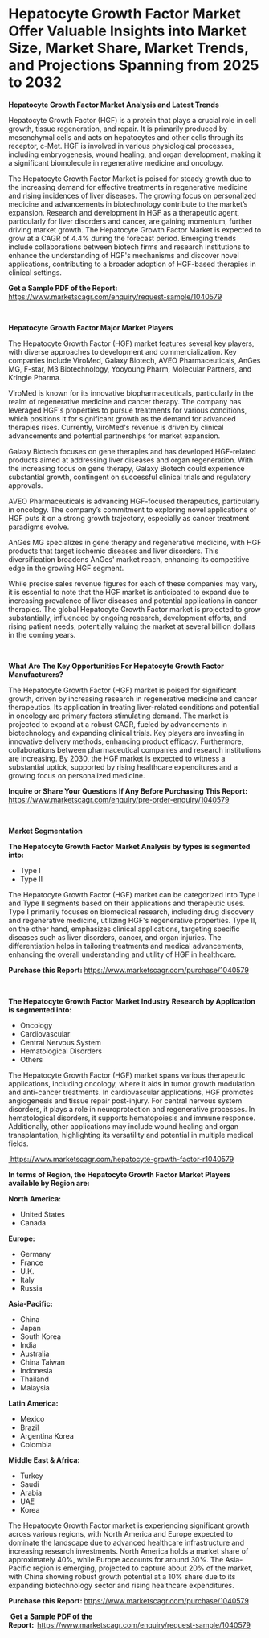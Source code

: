 <p><h1>Hepatocyte Growth Factor Market Offer Valuable Insights into Market Size, Market Share, Market Trends, and Projections Spanning from 2025 to 2032</h1></p><p><strong>Hepatocyte Growth Factor Market Analysis and Latest Trends</strong></p>
<p><p>Hepatocyte Growth Factor (HGF) is a protein that plays a crucial role in cell growth, tissue regeneration, and repair. It is primarily produced by mesenchymal cells and acts on hepatocytes and other cells through its receptor, c-Met. HGF is involved in various physiological processes, including embryogenesis, wound healing, and organ development, making it a significant biomolecule in regenerative medicine and oncology.</p><p>The Hepatocyte Growth Factor Market is poised for steady growth due to the increasing demand for effective treatments in regenerative medicine and rising incidences of liver diseases. The growing focus on personalized medicine and advancements in biotechnology contribute to the market’s expansion. Research and development in HGF as a therapeutic agent, particularly for liver disorders and cancer, are gaining momentum, further driving market growth. The Hepatocyte Growth Factor Market is expected to grow at a CAGR of 4.4% during the forecast period. Emerging trends include collaborations between biotech firms and research institutions to enhance the understanding of HGF's mechanisms and discover novel applications, contributing to a broader adoption of HGF-based therapies in clinical settings.</p></p>
<p><strong>Get a Sample PDF of the Report:&nbsp;</strong> <a href="https://www.marketscagr.com/enquiry/request-sample/1040579?utm_campaign=3614&utm_medium=2&utm_source=Github&utm_content=ia&utm_term=19042025&utm_id=hepatocyte-growth-factor">https://www.marketscagr.com/enquiry/request-sample/1040579</a></p>
<p>&nbsp;</p>
<p><strong>Hepatocyte Growth Factor Major Market Players</strong></p>
<p><p>The Hepatocyte Growth Factor (HGF) market features several key players, with diverse approaches to development and commercialization. Key companies include ViroMed, Galaxy Biotech, AVEO Pharmaceuticals, AnGes MG, F-star, M3 Biotechnology, Yooyoung Pharm, Molecular Partners, and Kringle Pharma.</p><p>ViroMed is known for its innovative biopharmaceuticals, particularly in the realm of regenerative medicine and cancer therapy. The company has leveraged HGF's properties to pursue treatments for various conditions, which positions it for significant growth as the demand for advanced therapies rises. Currently, ViroMed's revenue is driven by clinical advancements and potential partnerships for market expansion.</p><p>Galaxy Biotech focuses on gene therapies and has developed HGF-related products aimed at addressing liver diseases and organ regeneration. With the increasing focus on gene therapy, Galaxy Biotech could experience substantial growth, contingent on successful clinical trials and regulatory approvals.</p><p>AVEO Pharmaceuticals is advancing HGF-focused therapeutics, particularly in oncology. The company’s commitment to exploring novel applications of HGF puts it on a strong growth trajectory, especially as cancer treatment paradigms evolve.</p><p>AnGes MG specializes in gene therapy and regenerative medicine, with HGF products that target ischemic diseases and liver disorders. This diversification broadens AnGes' market reach, enhancing its competitive edge in the growing HGF segment.</p><p>While precise sales revenue figures for each of these companies may vary, it is essential to note that the HGF market is anticipated to expand due to increasing prevalence of liver diseases and potential applications in cancer therapies. The global Hepatocyte Growth Factor market is projected to grow substantially, influenced by ongoing research, development efforts, and rising patient needs, potentially valuing the market at several billion dollars in the coming years.</p></p>
<p>&nbsp;</p>
<p><strong>What Are The Key Opportunities For Hepatocyte Growth Factor Manufacturers?</strong></p>
<p><p>The Hepatocyte Growth Factor (HGF) market is poised for significant growth, driven by increasing research in regenerative medicine and cancer therapeutics. Its application in treating liver-related conditions and potential in oncology are primary factors stimulating demand. The market is projected to expand at a robust CAGR, fueled by advancements in biotechnology and expanding clinical trials. Key players are investing in innovative delivery methods, enhancing product efficacy. Furthermore, collaborations between pharmaceutical companies and research institutions are increasing. By 2030, the HGF market is expected to witness a substantial uptick, supported by rising healthcare expenditures and a growing focus on personalized medicine.</p></p>
<p><strong>Inquire or Share Your Questions If Any Before Purchasing This Report:</strong> <a href="https://www.marketscagr.com/enquiry/pre-order-enquiry/1040579?utm_campaign=3614&utm_medium=2&utm_source=Github&utm_content=ia&utm_term=19042025&utm_id=hepatocyte-growth-factor">https://www.marketscagr.com/enquiry/pre-order-enquiry/1040579</a></p>
<p>&nbsp;</p>
<p><strong>Market Segmentation</strong></p>
<p><strong>The Hepatocyte Growth Factor Market Analysis by types is segmented into:</strong></p>
<p><ul><li>Type I</li><li>Type II</li></ul></p>
<p><p>The Hepatocyte Growth Factor (HGF) market can be categorized into Type I and Type II segments based on their applications and therapeutic uses. Type I primarily focuses on biomedical research, including drug discovery and regenerative medicine, utilizing HGF's regenerative properties. Type II, on the other hand, emphasizes clinical applications, targeting specific diseases such as liver disorders, cancer, and organ injuries. The differentiation helps in tailoring treatments and medical advancements, enhancing the overall understanding and utility of HGF in healthcare.</p></p>
<p><strong>Purchase this Report:&nbsp;</strong><a href="https://www.marketscagr.com/purchase/1040579?utm_campaign=3614&utm_medium=2&utm_source=Github&utm_content=ia&utm_term=19042025&utm_id=hepatocyte-growth-factor">https://www.marketscagr.com/purchase/1040579</a></p>
<p>&nbsp;</p>
<p><strong>The Hepatocyte Growth Factor Market Industry Research by Application is segmented into:</strong></p>
<p><ul><li>Oncology</li><li>Cardiovascular</li><li>Central Nervous System</li><li>Hematological Disorders</li><li>Others</li></ul></p>
<p><p>The Hepatocyte Growth Factor (HGF) market spans various therapeutic applications, including oncology, where it aids in tumor growth modulation and anti-cancer treatments. In cardiovascular applications, HGF promotes angiogenesis and tissue repair post-injury. For central nervous system disorders, it plays a role in neuroprotection and regenerative processes. In hematological disorders, it supports hematopoiesis and immune response. Additionally, other applications may include wound healing and organ transplantation, highlighting its versatility and potential in multiple medical fields.</p></p>
<p><a href="https://www.marketscagr.com/hepatocyte-growth-factor-r1040579?utm_campaign=3614&utm_medium=2&utm_source=Github&utm_content=ia&utm_term=19042025&utm_id=hepatocyte-growth-factor">&nbsp;https://www.marketscagr.com/hepatocyte-growth-factor-r1040579</a></p>
<p><strong>In terms of Region, the Hepatocyte Growth Factor Market Players available by Region are:</strong></p>
<p>
    <p> <strong> North America: </strong>
        <ul>
            <li>United States</li>
            <li>Canada</li>
        </ul>
        </p> 
    <p> <strong> Europe: </strong>
        <ul>
            <li>Germany</li>
            <li>France</li>
            <li>U.K.</li>
            <li>Italy</li>
            <li>Russia</li>
        </ul>
        </p> 
    <p> <strong> Asia-Pacific: </strong>
        <ul>
            <li>China</li>
            <li>Japan</li>
            <li>South Korea</li>
            <li>India</li>
            <li>Australia</li>
            <li>China Taiwan</li>
            <li>Indonesia</li>
            <li>Thailand</li>
            <li>Malaysia</li>
        </ul>
        </p> 
    <p> <strong> Latin America: </strong>
        <ul>
            <li>Mexico</li>
            <li>Brazil</li>
            <li>Argentina Korea</li>
            <li>Colombia</li>
        </ul>
        </p> 
    <p> <strong> Middle East & Africa: </strong>
        <ul>
            <li>Turkey</li>
            <li>Saudi</li>
            <li>Arabia</li>
            <li>UAE</li>
            <li>Korea</li>
        </ul>
    </p>
    </p>
<p><p>The Hepatocyte Growth Factor market is experiencing significant growth across various regions, with North America and Europe expected to dominate the landscape due to advanced healthcare infrastructure and increasing research investments. North America holds a market share of approximately 40%, while Europe accounts for around 30%. The Asia-Pacific region is emerging, projected to capture about 20% of the market, with China showing robust growth potential at a 10% share due to its expanding biotechnology sector and rising healthcare expenditures.</p></p>
<p><strong>Purchase this Report: </strong><a href="https://www.marketscagr.com/purchase/1040579?utm_campaign=3614&utm_medium=2&utm_source=Github&utm_content=ia&utm_term=19042025&utm_id=hepatocyte-growth-factor">https://www.marketscagr.com/purchase/1040579</a></p>
<p>&nbsp;<strong>Get a Sample PDF of the Report:&nbsp;&nbsp;</strong><a href="https://www.marketscagr.com/enquiry/request-sample/1040579?utm_campaign=3614&utm_medium=2&utm_source=Github&utm_content=ia&utm_term=19042025&utm_id=hepatocyte-growth-factor">https://www.marketscagr.com/enquiry/request-sample/1040579</a></p>
<p><strong></strong></p>
<p><p></p><p></p><p></p></p>